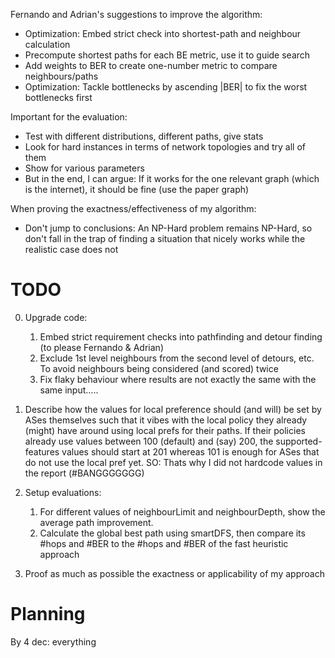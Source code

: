 Fernando and Adrian's suggestions to improve the algorithm:

- Optimization: Embed strict check into shortest-path and neighbour calculation
- Precompute shortest paths for each BE metric, use it to guide search
- Add weights to BER to create one-number metric to compare neighbours/paths
- Optimization: Tackle bottlenecks by ascending |BER| to fix the worst bottlenecks first

Important for the evaluation:

- Test with different distributions, different paths, give stats
- Look for hard instances in terms of network topologies and try all of them
- Show for various parameters
- But in the end, I can argue: If it works for the one relevant graph (which is the internet), it should be fine (use the paper graph)

When proving the exactness/effectiveness of my algorithm:

- Don't jump to conclusions: An NP-Hard problem remains NP-Hard, so don't fall in the trap of finding a situation that nicely works while the realistic case does not


# TODO

0. Upgrade code:
   1. Embed strict requirement checks into pathfinding and detour finding (to please Fernando & Adrian)
   2. Exclude 1st level neighbours from the second level of detours, etc. To avoid neighbours being considered (and scored) twice
   3. Fix flaky behaviour where results are not exactly the same with the same input.....

1. Describe how the values for local preference should (and will) be set by ASes themselves such that it vibes with the local policy they already (might) have around using local prefs for their paths. If their policies already use values between 100 (default) and (say) 200, the supported-features values should start at 201 whereas 101 is enough for ASes that do not use the local pref yet. SO: Thats why I did not hardcode values in the report (#BANGGGGGGG)

2. Setup evaluations:
   1. For different values of neighbourLimit and neighbourDepth, show the average path improvement.
   2. Calculate the global best path using smartDFS, then compare its #hops and #BER to the #hops and #BER of the fast heuristic approach

3. Proof as much as possible the exactness or applicability of my approach

# Planning

By 4 dec: everything
